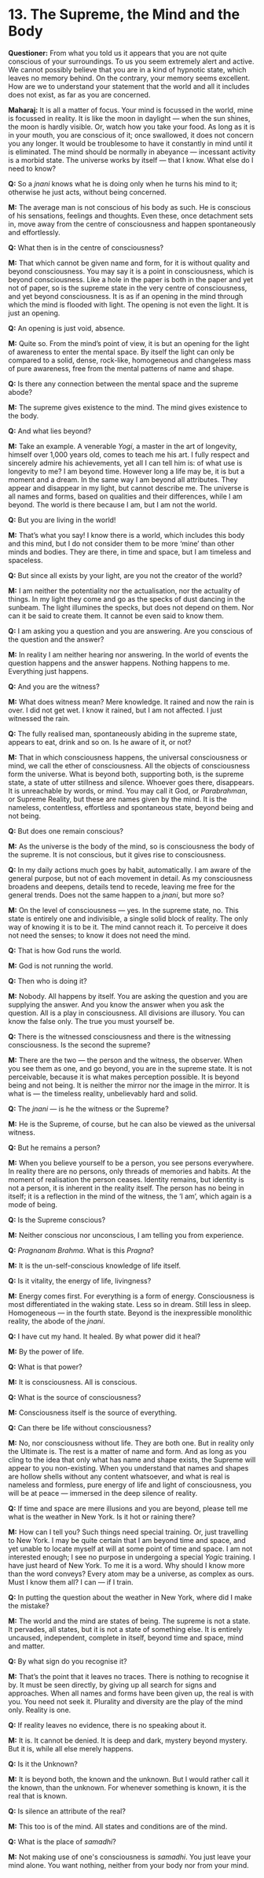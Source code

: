 # 13. The Supreme, the Mind and the Body

**Questioner:** From what you told us it appears that you are not quite conscious of your surroundings. To us you seem extremely alert and active. We cannot possibly believe that you are in a kind of hypnotic state, which leaves no memory behind. On the contrary, your memory seems excellent. How are we to understand your statement that the world and all it includes does not exist, as far as you are concerned. 

**Maharaj:** It is all a matter of focus. Your mind is focussed in the world, mine is focussed in reality. It is like the moon in daylight — when the sun shines, the moon is hardly visible. Or, watch how you take your food. As long as it is in your mouth, you are conscious of it; once swallowed, it does not concern you any longer. It would be troublesome to have it constantly in mind until it is eliminated. The mind should be normally in abeyance — incessant activity is a morbid state. The universe works by itself — that I know. What else do I need to know?

**Q:** So a *jnani* knows what he is doing only when he turns his mind to it; otherwise he just acts, without being concerned.

**M:** The average man is not conscious of his body as such. He is conscious of his sensations, feelings and thoughts. Even these, once detachment sets in, move away from the centre of consciousness and happen spontaneously and effortlessly.

**Q:** What then is in the centre of consciousness?

**M:** That which cannot be given name and form, for it is without quality and beyond consciousness. You may say it is a point in consciousness, which is beyond consciousness. Like a hole in the paper is both in the paper and yet not of paper, so is the supreme state in the very centre of consciousness, and yet beyond consciousness. It is as if an opening in the mind through which the mind is flooded with light. The opening is not even the light. It is just an opening.

**Q:** An opening is just void, absence.

**M:** Quite so. From the mind’s point of view, it is but an opening for the light of awareness to enter the mental space. By itself the light can only be compared to a solid, dense, rock-like, homogeneous and changeless mass of pure awareness, free from the mental patterns of name and shape.

**Q:** Is there any connection between the mental space and the supreme abode?

**M:** The supreme gives existence to the mind. The mind gives existence to the body.

**Q:** And what lies beyond?

**M:** Take an example. A venerable *Yogi*, a master in the art of longevity, himself over 1,000 years old, comes to teach me his art. I fully respect and sincerely admire his achievements, yet all I can tell him is: of what use is longevity to me? I am beyond time. However long a life may be, it is but a moment and a dream. In the same way I am beyond all attributes. They appear and disappear in my light, but cannot describe me. The universe is all names and forms, based on qualities and their differences, while I am beyond. The world is there because I am, but I am not the world.

**Q:** But you are living in the world!

**M:** That’s what you say! I know there is a world, which includes this body and this mind, but I do not consider them to be more ‘mine’ than other minds and bodies. They are there, in time and space, but I am timeless and spaceless.

**Q:** But since all exists by your light, are you not the creator of the world?

**M:** I am neither the potentiality nor the actualisation, nor the actuality of things. In my light they come and go as the specks of dust dancing in the sunbeam. The light illumines the specks, but does not depend on them. Nor can it be said to create them. It cannot be even said to know them.

**Q:** I am asking you a question and you are answering. Are you conscious of the question and the answer?

**M:** In reality I am neither hearing nor answering. In the world of events the question happens and the answer happens. Nothing happens to me. Everything just happens.

**Q:** And you are the witness?

**M:** What does witness mean? Mere knowledge. It rained and now the rain is over. I did not get wet. I know it rained, but I am not affected. I just witnessed the rain.

**Q:** The fully realised man, spontaneously abiding in the supreme state, appears to eat, drink and so on. Is he aware of it, or not?

**M:** That in which consciousness happens, the universal consciousness or mind, we call the ether of consciousness. All the objects of consciousness form the universe. What is beyond both, supporting both, is the supreme state, a state of utter stillness and silence. Whoever goes there, disappears. It is unreachable by words, or mind. You may call it God, or *Parabrahman*, or Supreme Reality, but these are names given by the mind. It is the nameless, contentless, effortless and spontaneous state, beyond being and not being.

**Q:** But does one remain conscious?

**M:** As the universe is the body of the mind, so is consciousness the body of the supreme. It is not conscious, but it gives rise to consciousness.

**Q:** In my daily actions much goes by habit, automatically. I am aware of the general purpose, but not of each movement in detail. As my consciousness broadens and deepens, details tend to recede, leaving me free for the general trends. Does not the same happen to a *jnani*, but more so?

**M:** On the level of consciousness — yes. In the supreme state, no. This state is entirely one and indivisible, a single solid block of reality. The only way of knowing it is to be it. The mind cannot reach it. To perceive it does not need the senses; to know it does not need the mind.

**Q:** That is how God runs the world.

**M:** God is not running the world.

**Q:** Then who is doing it?

**M:** Nobody. All happens by itself. You are asking the question and you are supplying the answer. And you know the answer when you ask the question. All is a play in consciousness. All divisions are illusory. You can know the false only. The true you must yourself be.

**Q:** There is the witnessed consciousness and there is the witnessing consciousness. Is the 
second the supreme?

**M:** There are the two — the person and the witness, the observer. When you see them as one, and go beyond, you are in the supreme state. It is not perceivable, because it is what makes perception possible. It is beyond being and not being. It is neither the mirror nor the image in the mirror. It is what is — the timeless reality, unbelievably hard and solid.

**Q:** The *jnani* — is he the witness or the Supreme?

**M:** He is the Supreme, of course, but he can also be viewed as the universal witness.

**Q:** But he remains a person?

**M:** When you believe yourself to be a person, you see persons everywhere. In reality there are no persons, only threads of memories and habits. At the moment of realisation the person ceases. Identity remains, but identity is not a person, it is inherent in the reality itself. The person has no being in itself; it is a reflection in the mind of the witness, the ‘I am’, which again is a mode of being.

**Q:** Is the Supreme conscious?

**M:** Neither conscious nor unconscious, I am telling you from experience.

**Q:** *Pragnanam Brahma*. What is this *Pragna*?

**M:** It is the un-self-conscious knowledge of life itself.

**Q:** Is it vitality, the energy of life, livingness?

**M:** Energy comes first. For everything is a form of energy. Consciousness is most differentiated in the waking state. Less so in dream. Still less in sleep. Homogeneous — in the fourth state. Beyond is the inexpressible monolithic reality, the abode of the *jnani*.

**Q:** I have cut my hand. It healed. By what power did it heal?

**M:** By the power of life.

**Q:** What is that power?

**M:** It is consciousness. All is conscious.

**Q:** What is the source of consciousness?

**M:** Consciousness itself is the source of everything.

**Q:** Can there be life without consciousness?

**M:** No, nor consciousness without life. They are both one. But in reality only the Ultimate is. The rest is a matter of name and form. And as long as you cling to the idea that only what has name and shape exists, the Supreme will appear to you non-existing. When you understand that names and shapes are hollow shells without any content whatsoever, and what is real is nameless and formless, pure energy of life and light of consciousness, you will be at peace — immersed in the deep silence of reality.

**Q:** If time and space are mere illusions and you are beyond, please tell me what is the weather in New York. Is it hot or raining there?

**M:** How can I tell you? Such things need special training. Or, just travelling to New York. I may be quite certain that I am beyond time and space, and yet unable to locate myself at will at some point of time and space. I am not interested enough; I see no purpose in undergoing a special *Yogi*c training. I have just heard of New York. To me it is a word. Why should I know more than the word conveys? Every atom may be a universe, as complex as ours. Must I know them all? I can — if I train.

**Q:** In putting the question about the weather in New York, where did I make the mistake?

**M:** The world and the mind are states of being. The supreme is not a state. It pervades, all states, but it is not a state of something else. It is entirely uncaused, independent, complete in itself, beyond time and space, mind and matter.

**Q:** By what sign do you recognise it?

**M:** That’s the point that it leaves no traces. There is nothing to recognise it by. It must be seen directly, by giving up all search for signs and approaches. When all names and forms have been given up, the real is with you. You need not seek it. Plurality and diversity are the play of the mind only. Reality is one.

**Q:** If reality leaves no evidence, there is no speaking about it.

**M:** It is. It cannot be denied. It is deep and dark, mystery beyond mystery. But it is, while all else merely happens.

**Q:** Is it the Unknown?

**M:** It is beyond both, the known and the unknown. But I would rather call it the known, than the unknown. For whenever something is known, it is the real that is known.

**Q:** Is silence an attribute of the real?

**M:** This too is of the mind. All states and conditions are of the mind.

**Q:** What is the place of *samadhi*?

**M:** Not making use of one's consciousness is *samadhi*. You just leave your mind alone. You want nothing, neither from your body nor from your mind.